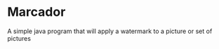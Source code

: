 Marcador
========

A simple java program that will apply a watermark to a picture or set of pictures